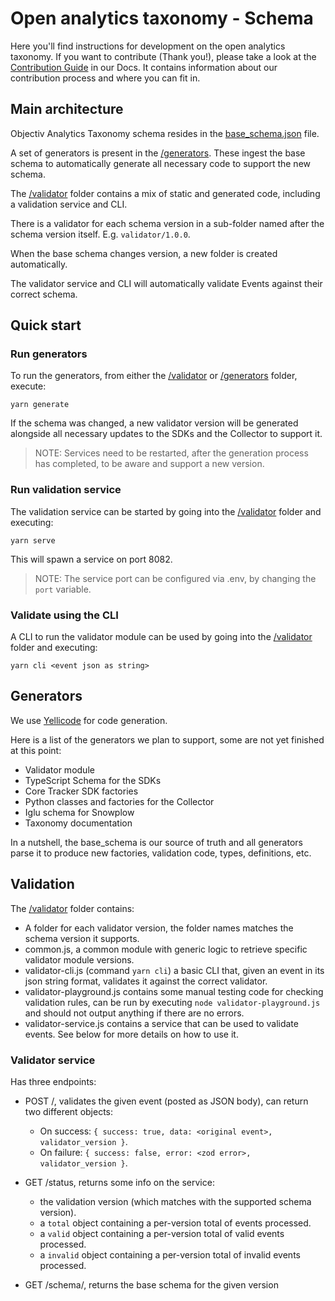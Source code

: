 # Open analytics taxonomy - Schema

Here you'll find instructions for development on the open analytics taxonomy. 
If you want to contribute (Thank you!), please take a look at the [Contribution Guide](https://www.objectiv.io/docs/home/the-project/contribute) in our Docs. 
It contains information about our contribution process and where you can fit in.

## Main architecture
Objectiv Analytics Taxonomy schema resides in the [base_schema.json](base_schema.json) file.

A set of generators is present in the [/generators](generators). These ingest the base schema to automatically generate all necessary code to support the new schema.

The [/validator](validator) folder contains a mix of static and generated code, including a validation service and CLI. 

There is a validator for each schema version in a sub-folder named after the schema version itself. E.g. `validator/1.0.0`. 

When the base schema changes version, a new folder is created automatically.

The validator service and CLI will automatically validate Events against their correct schema.


## Quick start

### Run generators
To run the generators, from either the [/validator](validator) or [/generators](generators) folder, execute:
```
yarn generate
```  

If the schema was changed, a new validator version will be generated alongside all necessary updates to the SDKs and the Collector to support it.

> NOTE: Services need to be restarted, after the generation process has completed, to be aware and support a new version.

### Run validation service
The validation service can be started by going into the [/validator](validator) folder and executing:
```
yarn serve
```

This will spawn a service on port 8082. 
> NOTE: The service port can be configured via .env, by changing the `port` variable. 

### Validate using the CLI
A CLI to run the validator module can be used by going into the [/validator](validator) folder and executing:
```
yarn cli <event json as string>
```

## Generators
We use [Yellicode](https://www.yellicode.com/introduction) for code generation.  

Here is a list of the generators we plan to support, some are not yet finished at this point:
- Validator module
- TypeScript Schema for the SDKs
- Core Tracker SDK factories
- Python classes and factories for the Collector
- Iglu schema for Snowplow
- Taxonomy documentation 

In a nutshell, the base_schema is our source of truth and all generators parse it to produce new factories, validation code, types, definitions, etc.

## Validation

The [/validator](validator) folder contains:

- A folder for each validator version, the folder names matches the schema version it supports.
- common.js, a common module with generic logic to retrieve specific validator module versions.
- validator-cli.js  (command `yarn cli`) a basic CLI that, given an event in its json string format, validates it against the correct validator.
- validator-playground.js contains some manual testing code for checking validation rules, can be run by executing `node validator-playground.js` and should not output anything if there are no errors.
- validator-service.js contains a service that can be used to validate events. See below for more details on how to use it.

### Validator service

Has three endpoints:

- POST /, validates the given event (posted as JSON body), can return two different objects:
  - On success: `{ success: true, data: <original event>, validator_version }`.
  - On failure: `{ success: false, error: <zod error>, validator_version }`.
  
- GET /status, returns some info on the service:
  - the validation version (which matches with the supported schema version).
  - a `total` object containing a per-version total of events processed.
  - a `valid` object containing a per-version total of valid events processed.
  - a `invalid` object containing a per-version total of invalid events processed.

- GET /schema/<version>, returns the base schema for the given version

